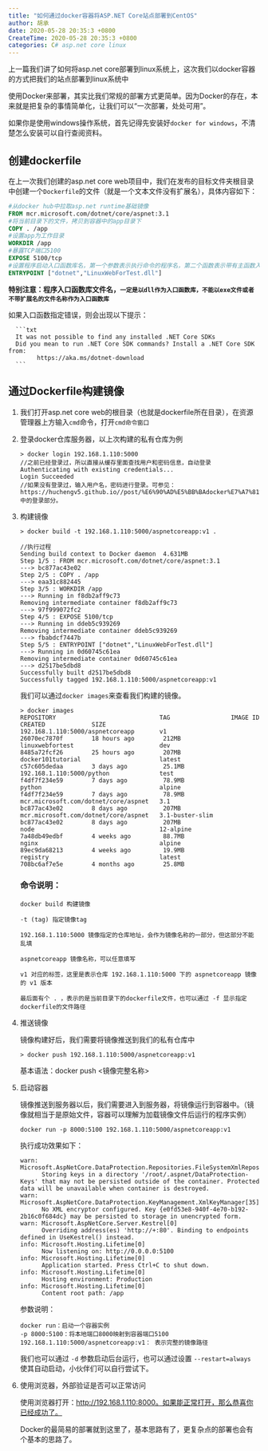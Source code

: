 ```yaml
---
title: "如何通过docker容器将ASP.NET Core站点部署到CentOS"
author: 胡承
date: 2020-05-28 20:35:3 +0800
CreateTime: 2020-05-28 20:35:3 +0800
categories: C# asp.net core linux
---
```


上一篇我们讲了如何将asp.net core部署到linux系统上，这次我们以docker容器的方式把我们的站点部署到linux系统中

<!-- more -->

使用Docker来部署，其实比我们常规的部署方式更简单。因为Docker的存在，本来就是把复杂的事情简单化，让我们可以“一次部署，处处可用”。

如果你是使用windows操作系统，首先记得先安装好`docker for windows`，不清楚怎么安装可以自行查阅资料。

## 创建dockerfile

在上一次我们创建的asp.net core web项目中，我们在发布的目标文件夹根目录中创建一个`Dockerfile`的文件（就是一个文本文件没有扩展名），具体内容如下：

```dockerfile
#从docker hub中拉取asp.net runtime基础镜像
FROM mcr.microsoft.com/dotnet/core/aspnet:3.1
#将当前目录下的文件，拷贝到容器中的app目录下
COPY . /app 
#设置app为工作目录
WORKDIR /app
#暴露TCP端口5100
EXPOSE 5100/tcp
#设置程序启动入口函数库名，第一个参数表示执行命令的程序名，第二个函数表示带有主函数入口文件名
ENTRYPOINT ["dotnet","LinuxWebForTest.dll"]
```
**特别注意：程序入口函数库文件名，`一定是以dll作为入口函数库，不能以exe文件或者不带扩展名的文件名称作为入口函数库`**

如果入口函数指定错误，则会出现以下提示：

      ```txt
      It was not possible to find any installed .NET Core SDKs
      Did you mean to run .NET Core SDK commands? Install a .NET Core SDK from:
            https://aka.ms/dotnet-download
      ```

## 通过Dockerfile构建镜像

1. 我们打开asp.net core web的根目录（也就是dockerfile所在目录），在资源管理器上方输入`cmd`命令，打开`cmd命令窗口`

2. 登录docker仓库服务器，以上次构建的私有仓库为例

      ```
      > docker login 192.168.1.110:5000
      //之前已经登录过，所以直接从缓存里面查找用户和密码信息，自动登录
      Authenticating with existing credentials...
      Login Succeeded
      //如果没有登录过，输入用户名，密码进行登录。可参见：https://huchengv5.github.io//post/%E6%90%AD%E5%BB%BAdocker%E7%A7%81%E6%9C%89%E4%BB%93%E5%BA%93.html 中的登录部分。
      ```
3. 构建镜像

      ```
      > docker build -t 192.168.1.110:5000/aspnetcoreapp:v1 .

      //执行过程
      Sending build context to Docker daemon  4.631MB
      Step 1/5 : FROM mcr.microsoft.com/dotnet/core/aspnet:3.1
      ---> bc877ac43e02
      Step 2/5 : COPY . /app
      ---> eaa31c882445
      Step 3/5 : WORKDIR /app
      ---> Running in f8db2aff9c73
      Removing intermediate container f8db2aff9c73
      ---> 97f999072fc2
      Step 4/5 : EXPOSE 5100/tcp
      ---> Running in ddeb5c939269
      Removing intermediate container ddeb5c939269
      ---> fbabdcf7447b
      Step 5/5 : ENTRYPOINT ["dotnet","LinuxWebForTest.dll"]
      ---> Running in 0d60745c61ea
      Removing intermediate container 0d60745c61ea
      ---> d2517be5dbd8
      Successfully built d2517be5dbd8
      Successfully tagged 192.168.1.110:5000/aspnetcoreapp:v1

      ```

      我们可以通过`docker images`来查看我们构建的镜像。

      ```
      > docker images
      REPOSITORY                             TAG                 IMAGE ID            CREATED             SIZE
      192.168.1.110:5000/aspnetcoreapp       v1                  26070ec7870f        18 hours ago        212MB
      linuxwebfortest                        dev                 8485a72fcf26        25 hours ago        207MB
      docker101tutorial                      latest              c57c605dedaa        3 days ago          25.1MB
      192.168.1.110:5000/python              test                f4df7f234e59        7 days ago          78.9MB
      python                                 alpine              f4df7f234e59        7 days ago          78.9MB
      mcr.microsoft.com/dotnet/core/aspnet   3.1                 bc877ac43e02        8 days ago          207MB
      mcr.microsoft.com/dotnet/core/aspnet   3.1-buster-slim     bc877ac43e02        8 days ago          207MB
      node                                   12-alpine           7a48db49edbf        4 weeks ago         88.7MB
      nginx                                  alpine              89ec9da68213        4 weeks ago         19.9MB
      registry                               latest              708bc6af7e5e        4 months ago        25.8MB
      ```

      ### 命令说明：

      ```
      docker build 构建镜像

      -t (tag) 指定镜像tag

      192.168.1.110:5000 镜像指定的仓库地址，会作为镜像名称的一部分，但这部分不能乱填

      aspnetcoreapp 镜像名称，可以任意填写

      v1 对应的标签，这里是表示仓库 192.168.1.110:5000 下的 aspnetcoreapp 镜像的 v1 版本

      最后面有个 . ，表示的是当前目录下的dockerfile文件，也可以通过 -f 显示指定dockerfile的文件路径
      ```

1. 推送镜像

      镜像构建好后，我们需要将镜像推送到我们的私有仓库中

      ```
      > docker push 192.168.1.110:5000/aspnetcoreapp:v1

      ```
      基本语法：docker push <镜像完整名称>

1. 启动容器

      镜像推送到服务器以后，我们需要进入到服务器，将镜像运行到容器中。（镜像就相当于是原始文件，容器可以理解为加载镜像文件后运行的程序实例）

      ```
      docker run -p 8000:5100 192.168.1.110:5000/aspnetcoreapp:v1
      ```
      执行成功效果如下：

      ```
      warn: Microsoft.AspNetCore.DataProtection.Repositories.FileSystemXmlRepository[60]
            Storing keys in a directory '/root/.aspnet/DataProtection-Keys' that may not be persisted outside of the container. Protected data will be unavailable when container is destroyed.
      warn: Microsoft.AspNetCore.DataProtection.KeyManagement.XmlKeyManager[35]
            No XML encryptor configured. Key {e0fd53e8-940f-4e70-b192-2b16c0f684dc} may be persisted to storage in unencrypted form.
      warn: Microsoft.AspNetCore.Server.Kestrel[0]
            Overriding address(es) 'http://+:80'. Binding to endpoints defined in UseKestrel() instead.
      info: Microsoft.Hosting.Lifetime[0]
            Now listening on: http://0.0.0.0:5100
      info: Microsoft.Hosting.Lifetime[0]
            Application started. Press Ctrl+C to shut down.
      info: Microsoft.Hosting.Lifetime[0]
            Hosting environment: Production
      info: Microsoft.Hosting.Lifetime[0]
            Content root path: /app

      ```

      参数说明：

      ```
      docker run：启动一个容器实例
      -p 8000:5100：将本地端口8000映射到容器端口5100
      192.168.1.110:5000/aspnetcoreapp:v1： 表示完整的镜像路径

      ```

      我们也可以通过 `-d` 参数启动后台运行，也可以通过设置 `--restart=always` 使其自动启动，小伙伴们可以自行尝试下。

1. 使用浏览器，外部验证是否可以正常访问

      使用浏览器打开：http://192.168.1.110:8000。如果能正常打开，那么恭喜你已经成功了。

      Docker的最简易的部署就到这里了，基本思路有了，更复杂点的部署也会有个基本的思路了。